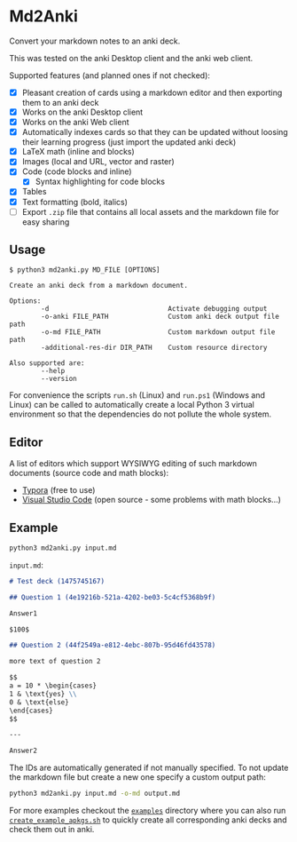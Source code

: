 # Md2Anki

Convert your markdown notes to an anki deck.

This was tested on the anki Desktop client and the anki web client.

Supported features (and planned ones if not checked):

- [x] Pleasant creation of cards using a markdown editor and then exporting them to an anki deck
- [x] Works on the anki Desktop client
- [x] Works on the anki Web client
- [x] Automatically indexes cards so that they can be updated without loosing their learning progress (just import the updated anki deck)
- [x] LaTeX math (inline and blocks)
- [x] Images (local and URL, vector and raster)
- [x] Code (code blocks and inline)
  - [x] Syntax highlighting for code blocks
- [x] Tables
- [x] Text formatting (bold, italics)
- [ ] Export `.zip` file that contains all local assets and the markdown file for easy sharing

## Usage

```text
$ python3 md2anki.py MD_FILE [OPTIONS]

Create an anki deck from a markdown document.

Options:
        -d                              Activate debugging output
        -o-anki FILE_PATH               Custom anki deck output file path
        -o-md FILE_PATH                 Custom markdown output file path
        -additional-res-dir DIR_PATH    Custom resource directory

Also supported are:
        --help
        --version
```

For convenience the scripts `run.sh` (Linux) and `run.ps1` (Windows and Linux) can be called to automatically create a local Python 3 virtual environment so that the dependencies do not pollute the whole system.

## Editor

A list of editors which support WYSIWYG editing of such markdown documents (source code and math blocks):

- [Typora](https://typora.io/) (free to use)
- [Visual Studio Code](https://code.visualstudio.com/) (open source - some problems with math blocks...)

## Example

```sh
python3 md2anki.py input.md
```

`input.md`:

```markdown
# Test deck (1475745167)

## Question 1 (4e19216b-521a-4202-be03-5c4cf5368b9f)

Answer1

$100$

## Question 2 (44f2549a-e812-4ebc-807b-95d46fd43578)

more text of question 2

$$
a = 10 * \begin{cases}
1 & \text{yes} \\
0 & \text{else}
\end{cases}
$$

---

Answer2
```

The IDs are automatically generated if not manually specified.
To not update the markdown file but create a new one specify a custom output path:

```sh
python3 md2anki.py input.md -o-md output.md
```

For more examples checkout the [`examples`](examples) directory where you can also run [`create_example_apkgs.sh`](examples/create_example_apkgs.sh) to quickly create all corresponding anki decks and check them out in anki.
